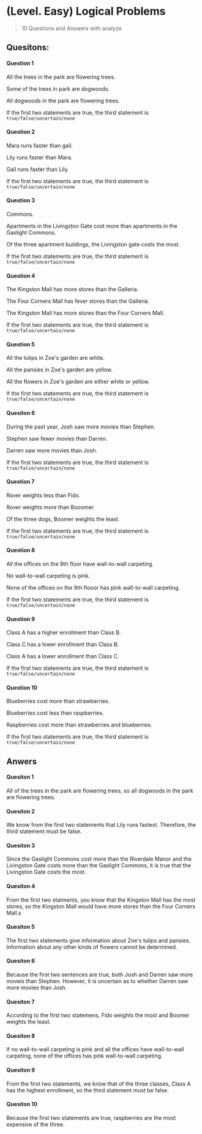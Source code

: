 # (Level. Easy) Logical Problems

> 10 Questions and Answers with analyze

## Quesitons:

#### Question 1

All the trees in the park are flowering trees.

Some of the trees in park are dogwoods.

All dogwoods in the park are flowering trees.

If the first two statements are true, the third statement is `true/false/uncertain/none`

#### Question 2

Mara runs faster than gail.

Lily runs faster than Mara. 

Gail runs faster than Lily.

If the first two statements are true, the third statement is `true/false/uncertain/none`

#### Question 3

Commons.

Apartments in the Livingston Gate cost more than apartments in the Gaslight Commons.

Of the three apartment buildings, the Livingston gate costs the most.

If the first two statements are true, the third statement is `true/false/uncertain/none`

#### Question 4

The Kingston Mall has more stores than the Galleria.

The Four Corners Mall has fever stores than the Galleria.

The Kingston Mall has more stores than the Four Corners Mall.

If the first two statements are true, the third statement is `true/false/uncertain/none`

#### Question 5

All the tulips in Zoe's garden are white.

All the pansies in Zoe's garden are yellow.

All the flowers in Zoe's garden are either white or yellow.

If the first two statements are true, the third statement is `true/false/uncertain/none`

#### Quesiton 6

During the past year, Josh saw more movies than Stephen.

Stephen saw fewer movies than Darren.

Darren saw more movies than Josh.

If the first two statements are true, the third statement is `true/false/uncertain/none`

#### Question 7

Rover weights less than Fido.

Rover weights more than Booomer.

Of the three dogs, Boomer weights the least.

If the first two statements are true, the third statement is `true/false/uncertain/none`

#### Question 8

All the offices on the 9th floor have wall-to-wall carpeting.

No wall-to-wall carpeting is pink.

None of the offices on the 9th flooor has pink wall-to-wall carpeting.

If the first two statements are true, the third statement is `true/false/uncertain/none`

#### Question 9

Class A has a higher enrollment than Class B.

Class C has a lower enrollment than Class B.

Class A has a lower enrollment than Class C.

If the first two statements are true, the third statement is `true/false/uncertain/none`

#### Question 10

Blueberries cost more than strawberries.

Blueberries cost less than raspberries.

Raspberries cost more than strawberries and blueberries.

If the first two statements are true, the third statement is `true/false/uncertain/none`


## Anwers

#### Quesiton 1

All of the trees in the park are flowering trees, so all dogwoods in the park are flowering trees.

#### Quesiton 2

We know from the first two statements that Lily runs fastest. Therefore, the third statement must be false.

#### Quesiton 3

Since the Gaslight Commons cost more than the Riverdale Manor and the Livingston Gate costs more than the Gaslight Commons, it is true that the Livingston Gate costs the most.

#### Quesiton 4

From the first two statments, you know that the Kingston Mall has the most stores, so the Kingston Mall would have more stores than the Four Corners Mall.s

#### Quesiton 5

The first two statements give information about Zoe's tulips and pansies. Information about any other kinds of flowers cannot be determined. 

#### Quesiton 6

Because the first two sentences are true, both Josh and Darren saw more moveis than Stephen. However, it is uncertain as to whether Darren saw more movies than Josh.

#### Quesiton 7

According to the first two statemens, Fido weights the most and Boomer weights the least.

#### Quesiton 8

If no wall-to-wall carpeting is pink and all the offices have wall-to-wall carpeting, none of the offices has pink wall-to-wall carpeting.

#### Quesiton 9

From the first two statements, we know that of the three classes, Class A has the highest enrollment, so the third statement must be false.

#### Quesiton 10

Because the first two statements are true, raspberries are the most expensive of the three.
